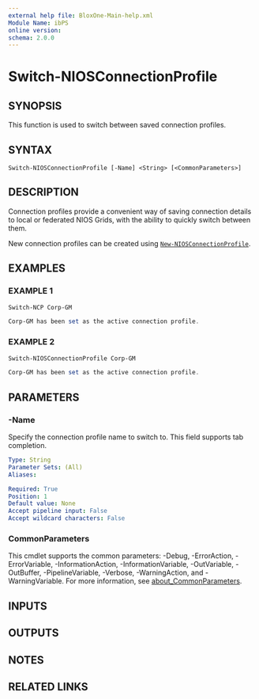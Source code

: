 ```yaml
---
external help file: BloxOne-Main-help.xml
Module Name: ibPS
online version:
schema: 2.0.0
---
```


# Switch-NIOSConnectionProfile

## SYNOPSIS
This function is used to switch between saved connection profiles.

## SYNTAX

```
Switch-NIOSConnectionProfile [-Name] <String> [<CommonParameters>]
```

## DESCRIPTION
Connection profiles provide a convenient way of saving connection details to local or federated NIOS Grids, with the ability to quickly switch between them.

New connection profiles can be created using [`New-NIOSConnectionProfile`](../New-NIOSConnectionProfile/).

## EXAMPLES

### EXAMPLE 1
```powershell
Switch-NCP Corp-GM

Corp-GM has been set as the active connection profile.
```

### EXAMPLE 2
```powershell
Switch-NIOSConnectionProfile Corp-GM

Corp-GM has been set as the active connection profile.
```

## PARAMETERS

### -Name
Specify the connection profile name to switch to.
This field supports tab completion.

```yaml
Type: String
Parameter Sets: (All)
Aliases:

Required: True
Position: 1
Default value: None
Accept pipeline input: False
Accept wildcard characters: False
```

### CommonParameters
This cmdlet supports the common parameters: -Debug, -ErrorAction, -ErrorVariable, -InformationAction, -InformationVariable, -OutVariable, -OutBuffer, -PipelineVariable, -Verbose, -WarningAction, and -WarningVariable. For more information, see [about_CommonParameters](http://go.microsoft.com/fwlink/?LinkID=113216).

## INPUTS

## OUTPUTS

## NOTES

## RELATED LINKS
